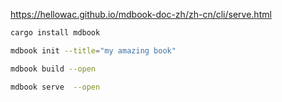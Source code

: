 
https://hellowac.github.io/mdbook-doc-zh/zh-cn/cli/serve.html
```bash
cargo install mdbook
```



```bash
mdbook init --title="my amazing book"
```


```bash
mdbook build --open
```


```bash
mdbook serve  --open
```